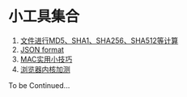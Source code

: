 # 小工具集合

1. [文件进行MD5、SHA1、SHA256、SHA512等计算](https://liuli-happyday.github.io/encrypt/)
2. [JSON format](https://liuli-happyday.github.io/json-formatter/)
3. [MAC实用小技巧](https://liuli-happyday.github.io/tips/mac)
4. [浏览器内核加测](https://liuli-happyday.github.io/browser/)

To be Continued...
